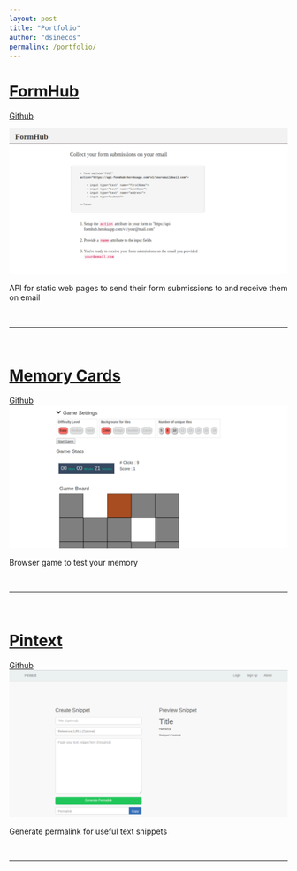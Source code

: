 ```yaml
---
layout: post
title: "Portfolio"
author: "dsinecos"
permalink: /portfolio/
---
```


# [FormHub](https://api-formhub.herokuapp.com/#) 

[Github](https://github.com/dsinecos/formHub)

<!-- ![FormHub](https://media.giphy.com/media/4lsBBIvwGyTo4/giphy.gif) -->
![FormHub](/assets/FormHub.png)

API for static web pages to send their form submissions to and receive them on email

<br>
<hr>
<br>

# [Memory Cards](https://memorycardsgame.herokuapp.com) 

[Github](https://github.com/dsinecos/memorycards)
![Memorycards](/assets/Memorycards.png)


Browser game to test  your memory

<br>
<hr>
<br>

# [Pintext](https://pintextapp.herokuapp.com/) 

[Github](https://github.com/dsinecos/pintext-backend/tree/snippet)
![Pintext](/assets/Pintext.png)

Generate permalink for useful text snippets 

<br>
<hr>
<br>

<!-- # Dailyreview 

[Github](https://github.com/dsinecos/daily-review/tree/master/dailyReview)

Habit tracker

<br>
<hr>
<br>

# Jobcast 

[Github](https://github.com/dsinecos/jobcast)

Portal to publish and subscribe for job listings filtered by provided criteria -->